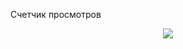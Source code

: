 <p>Счетчик просмотров</p>
<p align="center"><img align="center" src="https://profile-counter.glitch.me/{pip64}/count.svg" /></p> 
